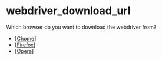 # webdriver_download_url

Which browser do you want to download the webdriver from?

- [[Chome](https://chromedriver.chromium.org/downloads)]
- [[Firefox](https://github.com/mozilla/geckodriver/releases)]
- [[Opera](https://github.com/operasoftware/operachromiumdriver/releases)]



